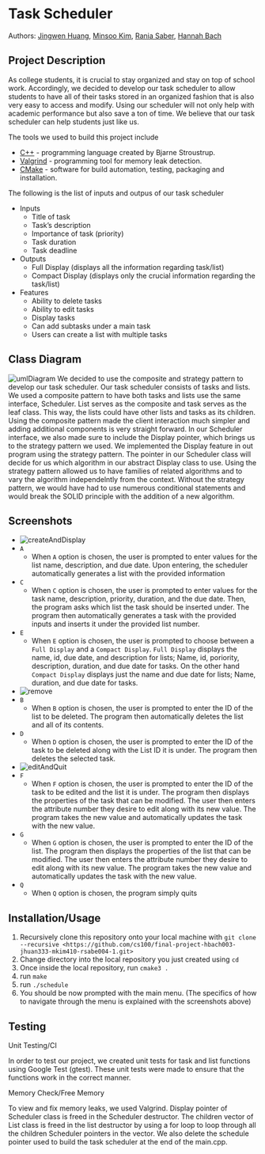 # Task Scheduler 
 Authors: [Jingwen Huang](https://github.com/JingwenHuang233),
 [Minsoo Kim](https://github.com/minsooerickim),
 [Rania Saber](https://github.com/rsabe004),
 [Hannah Bach](https://github.com/hbach24)

## Project Description
As college students, it is crucial to stay organized and stay on top of school work. Accordingly, we decided to develop our task scheduler to allow students to have all of their tasks stored in an organized fashion that is also very easy to access and modify. Using our scheduler will not only help with academic performance but also save a ton of time. We believe that our task scheduler can help students just like us.

The tools we used to build this project include
* [C++](https://www.cplusplus.com/) - programming language created by Bjarne Stroustrup.
* [Valgrind](https://valgrind.org/) - programming tool for memory leak detection.
* [CMake](https://cmake.org/) - software for build automation, testing, packaging and installation.

The following is the list of inputs and outpus of our task scheduler
* Inputs
    * Title of task
    * Task’s description 
    * Importance of task (priority)
    * Task duration 
    * Task deadline
* Outputs
    * Full Display (displays all the information regarding task/list)
    * Compact Display (displays only the crucial information regarding the task/list)
* Features
    * Ability to delete tasks  
    * Ability to edit tasks 
    * Display tasks
    * Can add subtasks under a main task 
    * Users can create a list with multiple tasks

## Class Diagram
![umlDiagram](./imgs/umlDiagram.png)
We decided to use the composite and strategy pattern to develop our task scheduler. Our task scheduler consists of tasks and lists. We used a composite pattern to have both tasks and lists use the same interface, Scheduler. List serves as the composite and task serves as the leaf class. This way, the lists could have other lists and tasks as its children. Using the composite pattern made the client interaction much simpler and adding additional components is very straight forward. In our Scheduler interface, we also made sure to include the Display pointer, which brings us to the strategy pattern we used. We implemented the Display feature in out program using the strategy pattern. The pointer in our Scheduler class will decide for us which algorithm in our abstract Display class to use. Using the strategy pattern allowed us to have families of related algorithms and to vary the algorithm independelntly from the context. Without the strategy pattern, we would have had to use numerous conditional statements and would break the SOLID principle with the addition of a new algorithm.
 
## Screenshots
* ![createAndDisplay](./imgs/createAndDisplay.PNG)
* ```A```
    * When ```A``` option is chosen, the user is prompted to enter values for the list name, description, and due date. Upon entering, the scheduler automatically generates a list with the provided information
* ```C```
    * When ```C``` option is chosen, the user is prompted to enter values for the task name, description, priority, duration, and the due date. Then, the program asks which list the task should be inserted under. The program then automatically generates a task with the provided inputs and inserts it under the provided list number.
* ```E```
    * When ```E``` option is chosen, the user is prompted to choose between a ```Full Display``` and a ```Compact Display```. ```Full Display``` displays the name, id, due date, and description for lists; Name, id, poriority, description, duration, and due date for tasks. On the other hand ```Compact Display``` displays just the name and due date for lists; Name, duration, and due date for tasks.
* ![remove](./imgs/remove.PNG)
* ```B```
    * When ```B``` option is chosen, the user is prompted to enter the ID of the list to be deleted. The program then automatically deletes the list and all of its contents.
* ```D```
    * When ```D``` option is chosen, the user is prompted to enter the ID of the task to be deleted along with the List ID it is under. The program then deletes the selected task.
* ![editAndQuit](./imgs/editAndQuit.PNG)
* ```F```
    * When ```F``` option is chosen, the user is prompted to enter the ID of the task to be edited and the list it is under. The program then displays the properties of the task that can be modified. The user then enters the attribute number they desire to edit along with its new value. The program takes the new value and automatically updates the task with the new value.
* ```G```
    * When ```G``` option is chosen, the user is prompted to enter the ID of the list. The program then displays the properties of the list that can be modified. The user then enters the attribute number they desire to edit along with its new value. The program takes the new value and automatically updates the task with the new value.
* ```Q```
    * When ```Q``` option is chosen, the program simply quits

## Installation/Usage
1. Recursively clone this repository onto your local machine with ```git clone --recursive <https://github.com/cs100/final-project-hbach003-jhuan333-mkim410-rsabe004-1.git>```
2. Change directory into the local repository you just created using ```cd```
3. Once inside the local repository, run ```cmake3 .```
4. run ```make```
5. run ```./schedule``` 
6. You should be now prompted with the main menu. (The specifics of how to navigate through the menu is explained with the screenshots above)

## Testing
Unit Testing/CI

In order to test our project, we created unit tests for task and list functions using Google Test (gtest). These unit tests were made to ensure that the functions work in the correct manner. 


Memory Check/Free Memory

To view and fix memory leaks, we used Valgrind. Display pointer of Scheduler class is freed in the Scheduler destructor. The children vector of List class is freed in the list destructor by using a for loop to loop through all the children Scheduler pointers in the vector. We also delete the schedule pointer used to build the task scheduler at the end of the main.cpp.

